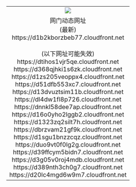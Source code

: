 ﻿<table>
  <tr></tr>
  <tr><td colspan=2 align=center><img src="https://d1b2kborzbeb77.cloudfront.net/Up/oGate.jpg" /></td></tr>
  <tr><td colspan=2 align=center>网门动态网址<br/>(最新)
<br>https://d1b2kborzbeb77.cloudfront.net
<br/><br/>(以下网址可能失效)
<br>https://dtihos1vjr5qe.cloudfront.net
<br>https://d368qjhki1s6zk.cloudfront.net
<br>https://d1zs205veoppx4.cloudfront.net
<br>https://d51dfb553xc7.cloudfront.net
<br>https://d13dvuztsim11b.cloudfront.net
<br>https://dl4dw1fl8p726.cloudfront.net
<br>https://dnnkl58dee7ap.cloudfront.net
<br>https://d16o0yho2lggb2.cloudfront.net
<br>https://d1323zq2silt7h.cloudfront.net
<br>https://dbrzvam21gf9k.cloudfront.net
<br>https://d1sgu1bnzzcqz.cloudfront.net
<br>https://duo9vt0f0lg2g.cloudfront.net
<br>https://d39ffcym5bidn7.cloudfront.net
<br>https://d3g05v0roj4mdb.cloudfront.net
<br>https://d389nth3ch0g7.cloudfront.net
<br>https://d20lc4mgd6w9m7.cloudfront.net
    </td>
  </tr>
</table>
